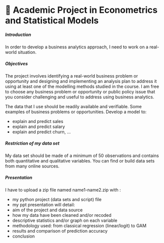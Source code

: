 # :pushpin: Academic Project in Econometrics and Statistical Models
##### Introduction
In order to develop a business analytics approach, I need to work on a real-world situation.
##### Objectives
The project involves identifying a real-world business problem or opportunity and designing and implementing an analysis plan to address it using at least one of the modelling methods studied in the course. I am free to choose any business problem or opportunity or public policy issue that you consider challenging and useful to address using business analytics.

The data that I use should be readily available and verifiable.
Some examples of business problems or opportunities. Develop a model to:

* explain and predict sales
* explain and predict salary
* explain and predict churn, … 

##### Restriction of my data set
My data set should be made of a minimum of 50 observations and contains both quantitative and qualitative variables. You can find or build data sets from many online sources. 

##### Presentation
I have to upload a zip file named name1-name2.zip with :
* my python project (data sets and script) file
* my ppt presentation will detail:
* aim of the project and data source
* how my data have been cleaned and/or recoded
* descriptive statistics and/or graph on each variable
* methodology used: from classical regression (linear/logit) to GAM
* results and comparison of prediction accuracy
* conclusion
